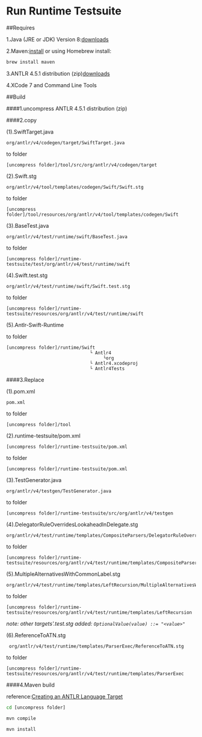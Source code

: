 # Run Runtime Testsuite

##Requires

1.Java (JRE or JDK) Version 8:[downloads](http://www.oracle.com/technetwork/java/javase/downloads/index.html)

2.Maven:[install](https://maven.apache.org/install.html) or using Homebrew install:

```bash
brew install maven
```

3.ANTLR 4.5.1 distribution (zip)[downloads](https://github.com/antlr/antlr4/archive/4.5.1.zip)

4.XCode 7 and Command Line Tools

##Build

####1.uncompress ANTLR 4.5.1 distribution (zip)

####2.copy

(1).SwiftTarget.java

```
org/antlr/v4/codegen/target/SwiftTarget.java
```
to folder

```
[uncompress folder]/tool/src/org/antlr/v4/codegen/target
```

(2).Swift.stg

```
org/antlr/v4/tool/templates/codegen/Swift/Swift.stg
```
to folder

```
[uncompress folder]/tool/resources/org/antlr/v4/tool/templates/codegen/Swift
```
(3).BaseTest.java

```
org/antlr/v4/test/runtime/swift/BaseTest.java
```
to folder

```
[uncompress folder]/runtime-testsuite/test/org/antlr/v4/test/runtime/swift
```
(4).Swift.test.stg

```
org/antlr/v4/test/runtime/swift/Swift.test.stg
```
to folder

```
[uncompress folder]/runtime-testsuite/resources/org/antlr/v4/test/runtime/swift
```
 (5).Antlr-Swift-Runtime

to folder

```
[uncompress folder]/runtime/Swift
                               └ Antlr4
                                    └org 
                               └ Antlr4.xcodeproj
                               └ Antlr4Tests  
```
   

####3.Replace 

(1).pom.xml

```
pom.xml
```
to folder

```
[uncompress folder]/tool
```
(2).runtime-testsuite/pom.xml

```
[uncompress folder]/runtime-testsuite/pom.xml
```
to folder

```
[uncompress folder]/runtime-testsuite/pom.xml
```
(3).TestGenerator.java

```
org/antlr/v4/testgen/TestGenerator.java
```
to folder

```
[uncompress folder]/runtime-testsuite/src/org/antlr/v4/testgen
```

(4).DelegatorRuleOverridesLookaheadInDelegate.stg

```
org/antlr/v4/test/runtime/templates/CompositeParsers/DelegatorRuleOverridesLookaheadInDelegate.stg
```
to folder

```
[uncompress folder]/runtime-testsuite/resources/org/antlr/v4/test/runtime/templates/CompositeParsers
```

(5).MultipleAlternativesWithCommonLabel.stg

```
org/antlr/v4/test/runtime/templates/LeftRecursion/MultipleAlternativesWithCommonLabel.stg
```
to folder

```
[uncompress folder]/runtime-testsuite/resources/org/antlr/v4/test/runtime/templates/LeftRecursion

```

*note: other targets'.test.stg added:  `OptionalValue(value) ::= "<value>"`*

(6).ReferenceToATN.stg

```
 org/antlr/v4/test/runtime/templates/ParserExec/ReferenceToATN.stg
```
to folder

```
[uncompress folder]/runtime-testsuite/resources/org/antlr/v4/test/runtime/templates/ParserExec
```


####4.Maven build

reference:[Creating an ANTLR Language Target](https://github.com/antlr/antlr4/blob/master/doc/creating-a-language-target.md)

```bash
cd [uncompress folder]
```

```bash
mvn compile
```

```bash
mvn install
```